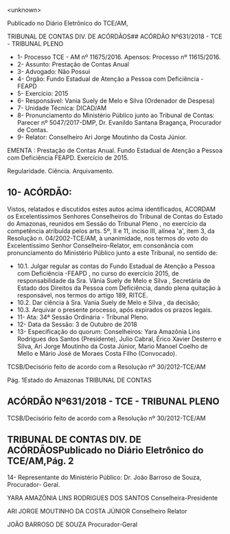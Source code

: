 &lt;unknown&gt;

Publicado  no  Diário Eletrônico do TCE/AM,

TRIBUNAL DE CONTAS DIV. DE  ACÓRDÃOS## ACÓRDÃO Nº631/2018 - TCE - TRIBUNAL PLENO

- 1- Processo TCE - AM nº 11675/2016. Apensos: Processo nº  11615/2016.
- 2- Assunto: Prestação de Contas Anual
- 3- Advogado: Não Possui
- 4- Órgão: Fundo Estadual de Atenção a Pessoa com Deficiência - FEAPD
- 5- Exercício: 2015
- 6- Responsável: Vania Suely de Melo e Silva (Ordenador de Despesa)
- 7- Unidade Técnica: DICAD/AM
- 8- Pronunciamento  do Ministério  Público  junto  ao Tribunal  de Contas: Parecer  nº 5047/2017-DMP, Dr. Evanildo Santana Bragança, Procurador de Contas.
- 9- Relator: Conselheiro Ari Jorge Moutinho da Costa Júnior.

EMENTA : Prestação de Contas Anual. Fundo Estadual  de  Atenção  a  Pessoa  com  Deficiência  FEAPD. Exercício de 2015.

Regularidade. Ciência. Arquivamento.

## 10-  ACÓRDÃO:

Vistos, relatados e discutidos estes autos acima identificados, ACORDAM os Excelentíssimos Senhores Conselheiros do Tribunal de Contas do Estado do Amazonas, reunidos em Sessão do Tribunal Pleno , no exercício da competência atribuída pelos arts. 5º, II e 11, inciso III, alínea 'a', item 3, da Resolução n. 04/2002-TCE/AM, à unanimidade, nos termos do voto do Excelentíssimo Senhor Conselheiro-Relator, em consonância com pronunciamento do Ministério Público junto a este Tribunal, no sentido de:

- 10.1.  Julgar  regular as  contas  do Fundo  Estadual  de  Atenção  a  Pessoa com Deficiência -FEAPD , no curso do exercício 2015, de responsabilidade  da Sra.  Vânia Suely de Melo e Silva ,  Secretária de Estado dos Direitos da Pessoa com Deficiência, dando plena quitação à responsável, nos termos do artigo 189, RITCE.
- 10.2. Dar ciência à Sra. Vania Suely de Melo e Silva , da decisão;
- 10.3. Arquivar o presente processo, após expirados os prazos legais.
- 11-  Ata: 34ª Sessão Ordinária - Tribunal Pleno.
- 12-  Data da Sessão: 3 de Outubro de 2018
- 13-  Especificação  do  quorum: Conselheiros: Yara  Amazônia  Lins  Rodrigues  dos Santos (Presidente), Julio Cabral, Érico Xavier Desterro e Silva, Ari Jorge Moutinho da Costa  Júnior,  Mario  Manoel  Coelho  de  Mello  e  Mário  José  de  Moraes  Costa  Filho (Convocado).

TCSB/Decisório feito de acordo com a Resolução nº 30/2012-TCE/AM

Pág. 1Estado do Amazonas TRIBUNAL DE CONTAS

## ACÓRDÃO Nº631/2018 - TCE - TRIBUNAL PLENO

TCSB/Decisório feito de acordo com a Resolução nº 30/2012-TCE/AM

## TRIBUNAL DE CONTAS DIV. DE  ACÓRDÃOSPublicado  no  Diário Eletrônico do TCE/AM,Pág. 2

14-  Representante do Ministério Público: Dr. João Barroso de Souza, Procurador- Geral.

YARA AMAZÔNIA LINS RODRIGUES DOS SANTOS Conselheira-Presidente

ARI JORGE MOUTINHO DA COSTA JÚNIOR Conselheiro Relator

JOÃO BARROSO DE SOUZA Procurador-Geral